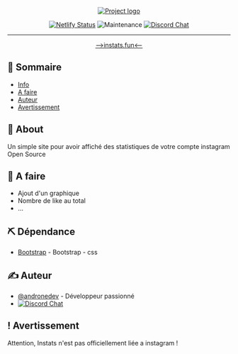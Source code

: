 <p align="center">
  <a href="" rel="noopener">
 <img src="http://instats.fun/assets/img/InStats.png" alt="Project logo"></a>
</p>



<div align="center">

[![Netlify Status](https://api.netlify.com/api/v1/badges/b6a9c2fa-833b-4b49-9e94-90e2e272a2a5/deploy-status)](https://app.netlify.com/sites/instats/deploys)
![Maintenance](https://img.shields.io/maintenance/no/2020)
[![Discord Chat](https://img.shields.io/discord/711647780158046269.svg)](https://discord.gg/CDZkn2N)

</div>

---

<p align="center"> <a href="http://instats.fun" > -->instats.fun<-- </a>
    <br> 
</p>

## 📝 Sommaire

- [Info](#about)
- [A faire](#todo)
- [Auteur](#authors)
- [Avertissement](#avertissement)

## 🧐 About <a name = "about"></a>

Un simple site pour avoir affiché des statistiques de votre compte instagram Open Source


## 🎈 A faire <a name="todo"></a>

- Ajout d'un graphique 
- Nombre de like au total 
- ...

## ⛏️ Dépendance <a name = "built_using"></a>

- [Bootstrap](https://getbootstrap.com/) - Bootstrap - css

## ✍️ Auteur <a name = "authors"></a>

- [@andronedev](https://github.com/andronedev) - Développeur passionné
- [![Discord Chat](https://img.shields.io/discord/308323056592486420.svg)](https://discord.gg/CDZkn2N)  

## ! Avertissement <a name = "avertissement"></a>

Attention, Instats n'est pas officiellement liée a instagram !
